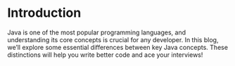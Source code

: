 # Introduction
Java is one of the most popular programming languages, and understanding its core concepts is crucial for any developer. In this blog, we’ll explore some essential differences between key Java concepts. These distinctions will help you write better code and ace your interviews!

